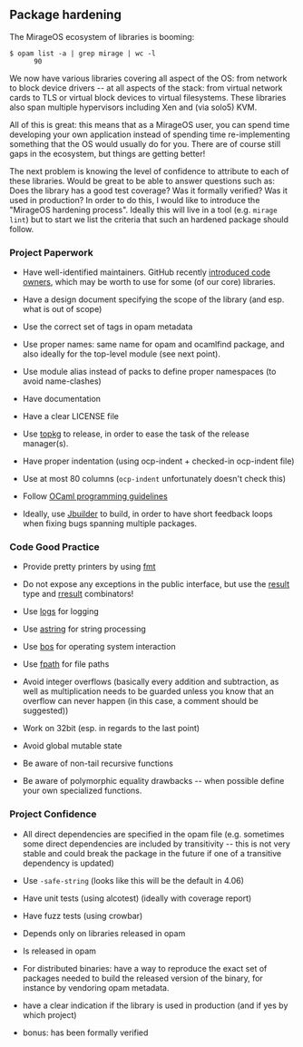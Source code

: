 ## Package hardening

The MirageOS ecosystem of libraries is booming:

```
$ opam list -a | grep mirage | wc -l
      90
```

We now have various libraries covering all aspect of the OS: from network to
block device drivers -- at all aspects of the stack: from virtual network cards
to TLS or virtual block devices to virtual filesystems. These libraries also
span multiple hypervisors including Xen and (via solo5) KVM.

All of this is great: this means that as a MirageOS user, you can spend time
developing your own application instead of spending time re-implementing
something that the OS would usually do for you. There are of course still
gaps in the ecosystem, but things are getting better!

The next problem is knowing the level of confidence to attribute to each of
these libraries. Would be great to be able to answer questions such as:
Does the library has a good test coverage? Was it formally verified?
Was it used in production? In order to do this, I would like to introduce
the "MirageOS hardening process". Ideally this will live in a tool (e.g.
`mirage lint`) but to start we list the criteria that such an hardened
package should follow.

### Project Paperwork

- Have well-identified maintainers. GitHub recently
  [introduced code owners](https://github.com/blog/2392-introducing-code-owners),
  which may be worth to use for some (of our core) libraries.

- Have a design document specifying the scope of the library (and esp. what is
  out of scope)

- Use the correct set of tags in opam metadata

- Use proper names: same name for opam and ocamlfind package, and also ideally
  for the top-level module (see next point).

- Use module alias instead of packs to define proper namespaces
  (to avoid name-clashes)

- Have documentation

- Have a clear LICENSE file

- Use [topkg](https://github.com/dbuenzli/topkg) to release, in order to ease
  the task of the release manager(s).

- Have proper indentation (using ocp-indent + checked-in ocp-indent file)

- Use at most 80 columns (`ocp-indent` unfortunately doesn't check this)

- Follow [OCaml programming guidelines](https://ocaml.org/learn/tutorials/guidelines.html)

- Ideally, use [Jbuilder](https://github.com/janestreet/jbuilder) to build,
  in order to have short feedback loops when fixing bugs spanning multiple
  packages.

### Code Good Practice

- Provide pretty printers by using [fmt](http://erratique.ch/software/fmt/doc/Fmt.html)

- Do not expose any exceptions in the public interface, but use the
  [result](http://caml.inria.fr/pub/docs/manual-ocaml/libref/Pervasives.html#TYPEresult)
  type and [rresult](http://erratique.ch/software/rresult/doc/Rresult.html)
  combinators!

- Use [logs](http://erratique.ch/software/logs/doc/Logs.html) for logging

- Use [astring](http://erratique.ch/software/astring/doc/Astring.html) for
  string processing

- Use [bos](http://erratique.ch/software/bos/doc/Bos.html) for operating system
  interaction

- Use [fpath](http://erratique.ch/software/fpath/doc/Fpath.html) for file paths

- Avoid integer overflows (basically every addition and subtraction, as well
  as multiplication needs to be guarded unless you know that an overflow can
  never happen (in this case, a comment should be suggested))

- Work on 32bit (esp. in regards to the last point)

- Avoid global mutable state

- Be aware of non-tail recursive functions

- Be aware of polymorphic equality drawbacks -- when possible define your own
  specialized functions.

### Project Confidence

- All direct dependencies are specified in the opam file (e.g. sometimes some
  direct dependencies are included by transitivity -- this is not very stable
  and could break the package in the future if one of a transitive dependency
  is updated)

- Use `-safe-string` (looks like this will be the default in 4.06)

- Have unit tests (using alcotest) (ideally with coverage report)

- Have fuzz tests (using crowbar)

- Depends only on libraries released in opam

- Is released in opam

- For distributed binaries: have a way to reproduce the exact set of packages
  needed to build the released version of the binary, for instance by vendoring
  opam metadata.

- have a clear indication if the library is used in production (and if yes by
  which project)

- bonus: has been formally verified
